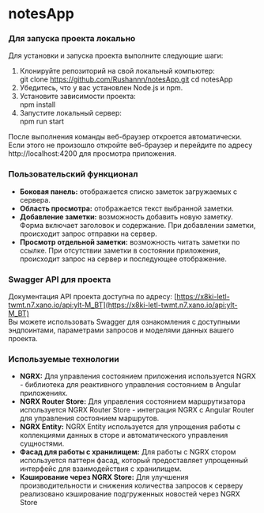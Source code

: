 # notesApp

### Для запуска проекта локально
Для установки и запуска проекта выполните следующие шаги:

1. Клонируйте репозиторий на свой локальный компьютер:  
git clone https://github.com/Rushannn/notesApp.git
cd notesApp
2. Убедитесь, что у вас установлен Node.js и npm.
3. Установите зависимости проекта:  
npm install    
4. Запустите локальный сервер:  
npm run start

После выполнения команды веб-браузер откроется автоматически. Если этого не произошло откройте веб-браузер и перейдите по адресу http://localhost:4200 для просмотра приложения.

### Пользовательский функционал

- **Боковая панель:** отображается списко заметок загружаемых с сервера.
- **Область просмотра:** отображается текст выбранной заметки.
- **Добавление заметки:** возможность добавить новую заметку. Форма включает заголовок и содержание. При добавлении заметки, происходит запрос отправки на сервер.
- **Просмотр отдельной заметки:** возможность читать заметки по ссылке. При отсутствии заметки в состоянии приложения, происходит запрос на сервер и последующее отображение.

### Swagger API для проекта

Документация API проекта доступна по адресу: [https://x8ki-letl-twmt.n7.xano.io/api:ylt-M_BT](https://x8ki-letl-twmt.n7.xano.io/api:ylt-M_BT)  
Вы можете использовать Swagger для ознакомления с доступными эндпоинтами, параметрами запросов и моделями данных вашего проекта.

### Используемые технологии

- **NGRX:** Для управления состоянием приложения используется NGRX - библиотека для реактивного управления состоянием в Angular приложениях.
- **NGRX Router Store:** Для управления состоянием маршрутизатора используется NGRX Router Store - интеграция NGRX с Angular Router для управления состоянием маршрутов.
- **NGRX Entity:** NGRX Entity используется для упрощения работы с коллекциями данных в сторе и автоматического управления сущностями.
- **Фасад для работы с хранилищем:** Для работы с NGRX стором используется паттерн фасад, который предоставляет упрощенный интерфейс для взаимодействия с хранилищем.
- **Кэширование через NGRX Store:** Для улучшения производительности и снижения количества запросов к серверу реализовано кэширование подгруженных новостей через NGRX Store
